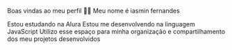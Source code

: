 Boas vindas ao meu perfil 💙💙
Meu nome é iasmin fernandes

Estou estudando na Alura
Estou me desenvolvendo na linguagem JavaScript
Utilizo esse espaço para minha organização e compartilhamento dos meu projetos desenvolvidos
